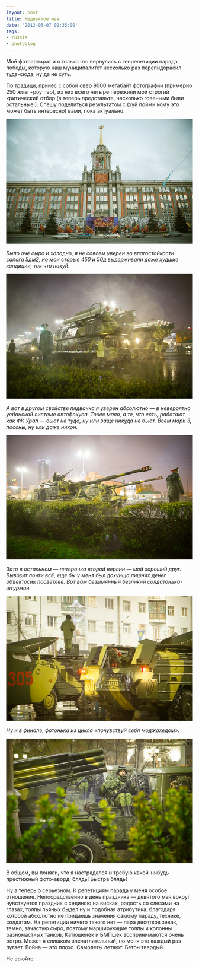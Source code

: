 ```yaml
---
layout: post
title: Недевятое мая
date: '2012-05-07 02:35:00'
tags:
- russia
- photoblog
---
```


Мой фотоаппарат и я только что вернулись с генрепетиции парада победы, которую наш муниципалитет несколько раз перепидорасил туда-сюда, ну да не суть.

По традици, принес с собой овер 9000 мегабайт фотографии (примерно 250 жпег+роу пар), из них всего четыре пережили мой строгий критический отбор (а теперь представьте, насколько говеными были остальные!). Спешу поделиться результатом с (хуй пойми кому это может быть интересно) вами, пока актуально.

![Репетиция Парада Победы, Екатеринбург, 2012](/assets/images/2017/10/IMG_3811.jpg)

_Было оче сыро и холодно, я не совсем уверен во влагостойкости сапога 5дм2, но мои старые 450 и 50д выдерживали даже худшие кондиции, так что похуй._

![Репетиция Парада Победы, Екатеринбург, 2012](/assets/images/2017/10/IMG_3974.jpg)

_А вот в другом свойстве пядвачка я уверен абсолютно — в невероятно уебанской системе автофокуса. Точек мало, а те, что есть, работают как ФК Урал — бьют не туда, ну или ваще никуда не бьют. Всем марк 3, посоны, ну или даже никон._

![Репетиция Парада Победы, Екатеринбург, 2012](/assets/images/2017/10/IMG_3911.jpg)

_Зато в остальном — пятерочка второй версии — мой хороший друг. Вывозит почти всё, еще бы у меня был дохуища лишних денег объектосик посветлее. Вот вам безымянный безликий солдатонька-штурман._

![Репетиция Парада Победы, Екатеринбург, 2012](/assets/images/2017/10/IMG_3899-2.jpg)

_Ну и в финале, фотонька из цикла «почувствуй себя моджахедом»._

![Репетиция Парада Победы, Екатеринбург, 2012](/assets/images/2017/10/IMG_3904-1.jpg)

В общем, вы поняли, что я настрадался и требую какой-нибудь престижный фото-аворд, блядь! Быстра блядь!

Ну а теперь о серьезном. К репетициям парада у меня особое отношение. Непосредственно в день праздника — девятого мая вокруг чувствуется праздник с сединою на висках, радость со слезами на глазах, толпы пьяных быдел ну и подобная атрибутика, благодаря которой абсолютно не придаешь значения самому параду, технике, солдатам. На репетиции ничего такого нет — пара десятков зевак, темно, зачастую сыро, поэтому марширующие толпы и колонны разномастных танков, Катюшенек и БМПшек воспринимаются очень остро. Может я слишком впечатлительный, но меня это каждый раз пугает. Война — это плохо. Самолеты летают. Бетон твердый.

Не воюйте.

